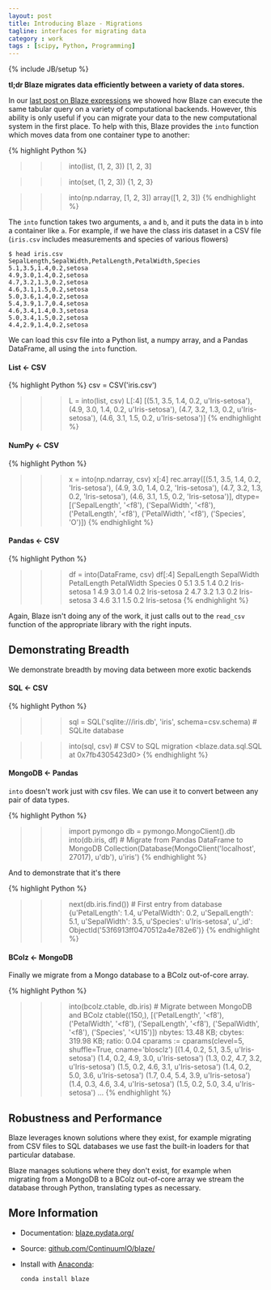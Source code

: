 ```yaml
---
layout: post
title: Introducing Blaze - Migrations
tagline: interfaces for migrating data
category : work
tags : [scipy, Python, Programming]
---
```

{% include JB/setup %}

**tl;dr Blaze migrates data efficiently between a variety of data stores.**

In our [last post on Blaze expressions](./foo) we showed how Blaze can execute
the same tabular query on a variety of computational backends.  However, this
ability is only useful if you can migrate your data to the new computational
system in the first place.  To help with this, Blaze provides the `into`
function which moves data from one container type to another:

{% highlight Python %}
>>> into(list, (1, 2, 3))
[1, 2, 3]

>>> into(set, (1, 2, 3))
{1, 2, 3}

>>> into(np.ndarray, [1, 2, 3])
array([1, 2, 3])
{% endhighlight %}

The `into` function takes two arguments, `a` and `b`, and it puts the data in
`b` into a container like `a`.  For example, if we have the class iris dataset
in a CSV file (`iris.csv` includes measurements and species of various flowers)


    $ head iris.csv
    SepalLength,SepalWidth,PetalLength,PetalWidth,Species
    5.1,3.5,1.4,0.2,setosa
    4.9,3.0,1.4,0.2,setosa
    4.7,3.2,1.3,0.2,setosa
    4.6,3.1,1.5,0.2,setosa
    5.0,3.6,1.4,0.2,setosa
    5.4,3.9,1.7,0.4,setosa
    4.6,3.4,1.4,0.3,setosa
    5.0,3.4,1.5,0.2,setosa
    4.4,2.9,1.4,0.2,setosa


We can load this csv file into a Python list, a numpy array, and a Pandas
DataFrame, all using the `into` function.

#### List $\leftarrow$ CSV
{% highlight Python %}
csv = CSV('iris.csv')
>>> L = into(list, csv)
>>> L[:4]
[(5.1, 3.5, 1.4, 0.2, u'Iris-setosa'),
 (4.9, 3.0, 1.4, 0.2, u'Iris-setosa'),
 (4.7, 3.2, 1.3, 0.2, u'Iris-setosa'),
 (4.6, 3.1, 1.5, 0.2, u'Iris-setosa')]
{% endhighlight %}

#### NumPy $\leftarrow$ CSV
{% highlight Python %}
>>> x = into(np.ndarray, csv)
>>> x[:4]
rec.array([(5.1, 3.5, 1.4, 0.2, 'Iris-setosa'),
           (4.9, 3.0, 1.4, 0.2, 'Iris-setosa'),
           (4.7, 3.2, 1.3, 0.2, 'Iris-setosa'),
           (4.6, 3.1, 1.5, 0.2, 'Iris-setosa')],
           dtype=[('SepalLength', '<f8'), ('SepalWidth', '<f8'),
           ('PetalLength', '<f8'), ('PetalWidth', '<f8'), ('Species', 'O')])
{% endhighlight %}

#### Pandas $\leftarrow$ CSV
{% highlight Python %}
>>> df = into(DataFrame, csv)
>>> df[:4]
     SepalLength  SepalWidth  PetalLength  PetalWidth         Species
     0            5.1         3.5          1.4         0.2     Iris-setosa
     1            4.9         3.0          1.4         0.2     Iris-setosa
     2            4.7         3.2          1.3         0.2     Iris-setosa
     3            4.6         3.1          1.5         0.2     Iris-setosa
{% endhighlight %}

Again, Blaze isn't doing any of the work, it just calls out to the
`read_csv` function of the appropriate library with the right inputs.


## Demonstrating Breadth

We demonstrate breadth by moving data between more exotic backends


#### SQL $\leftarrow$ CSV

{% highlight Python %}
>>> sql = SQL('sqlite:///iris.db', 'iris', schema=csv.schema)  # SQLite database

>>> into(sql, csv)                  # CSV to SQL migration
<blaze.data.sql.SQL at 0x7fb4305423d0>
{% endhighlight %}


#### MongoDB $\leftarrow$ Pandas
`into` doesn't work just with csv files.  We can use it to convert between any
pair of data types.

{% highlight Python %}
>>> import pymongo
>>> db = pymongo.MongoClient().db
>>> into(db.iris, df)               # Migrate from Pandas DataFrame to MongoDB
Collection(Database(MongoClient('localhost', 27017), u'db'), u'iris')
{% endhighlight %}

And to demonstrate that it's there

{% highlight Python %}
>>> next(db.iris.find())  # First entry from database
{u'PetalLength': 1.4,
 u'PetalWidth': 0.2,
 u'SepalLength': 5.1,
 u'SepalWidth': 3.5,
 u'Species': u'Iris-setosa',
 u'_id': ObjectId('53f6913ff0470512a4e782e6')}
{% endhighlight %}


#### BColz $\leftarrow$ MongoDB

Finally we migrate from a Mongo database to a BColz out-of-core array.

{% highlight Python %}
>>> into(bcolz.ctable, db.iris) # Migrate between MongoDB and BColz
ctable((150,), [('PetalLength', '<f8'), ('PetalWidth', '<f8'), ('SepalLength',
'<f8'), ('SepalWidth', '<f8'), ('Species', '<U15')])
  nbytes: 13.48 KB; cbytes: 319.98 KB; ratio: 0.04
    cparams := cparams(clevel=5, shuffle=True, cname='blosclz')
    [(1.4, 0.2, 5.1, 3.5, u'Iris-setosa') (1.4, 0.2, 4.9, 3.0, u'Iris-setosa')
     (1.3, 0.2, 4.7, 3.2, u'Iris-setosa') (1.5, 0.2, 4.6, 3.1, u'Iris-setosa')
     (1.4, 0.2, 5.0, 3.6, u'Iris-setosa') (1.7, 0.4, 5.4, 3.9, u'Iris-setosa')
     (1.4, 0.3, 4.6, 3.4, u'Iris-setosa') (1.5, 0.2, 5.0, 3.4, u'Iris-setosa')
     ...
{% endhighlight %}


## Robustness and Performance

Blaze leverages known solutions where they exist, for example migrating from
CSV files to SQL databases we use fast the built-in loaders for that particular
database.

Blaze manages solutions where they don't exist, for example when migrating from
a MongoDB to a BColz out-of-core array we stream the database through Python,
translating types as necessary.

More Information
----------------

*   Documentation: [blaze.pydata.org/](http://blaze.pydata.org/)
*   Source: [github.com/ContinuumIO/blaze/](http://github.com/ContinuumIO/blaze/)
*   Install with [Anaconda](https://store.continuum.io/cshop/anaconda/):

        conda install blaze
